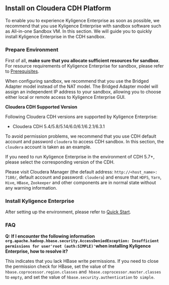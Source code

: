 ## Install on Cloudera CDH Platform

To enable you to experience Kyligence Enterprise as soon as possible, we recommend that you use Kyligence Enterprise with sandbox software such as All-in-one Sandbox VM. In this section. We will guide you to quickly install Kyligence Enterprise in the CDH sandbox.

### Prepare Environment

First of all, **make sure that you allocate sufficient resources for sandbox**. For resource requirements of Kyligence Enterprise for sandbox, please refer to [Prerequisites](../prerequisite.en.md).

When configuring sandbox, we recommend that you use the Bridged Adapter model instead of the NAT model. The Bridged Adapter model will assign an independent IP address to your sandbox, allowing you to choose either local or remote access to Kyligence Enterprise GUI.

**Cloudera CDH Supported Version**

Following Cloudera CDH versions are supported by Kyligence Enterprise:

- Cloudera CDH  5.4/5.8/5.14/6.0/6.1/6.2.1/6.3.1

To avoid permission problems, we recommend that you use CDH default account and password `cloudera` to access CDH sandbox. In this section, the `cloudera` account is taken as an example.

If you need to run Kyligence Enterprise in the environment of CDH 5.7+, please select the corresponding version of the CDH.

Please visit Cloudera Manager (the default address: `http://<host_name>: 7180/`, default account and password: `cloudera`) and ensure that `HDFS`, `Yarn`, `Hive`, `HBase`, `Zookeeper` and other components are in normal state without any warning information.

### Install Kyligence Enterprise

After setting up the environment, please refer to [Quick Start](../../quickstart/README.md).

### FAQ

**Q: If I encounter the following information `org.apache.hadoop.hbase.security.AccessDeniedException: Insufficient permissions for user'root (auth:SIMPLE)'`when installing Kyligence Enterprise, how to resolve it?**

This indicates that you lack HBase write permissions. If you need to close the permission check for HBase, set the value of the `hbase.coprocessor.region.classes` and` hbase.coprocessor.master.classes`  to `empty`, and set the value of  `hbase.security.authentication`  to` simple`.

